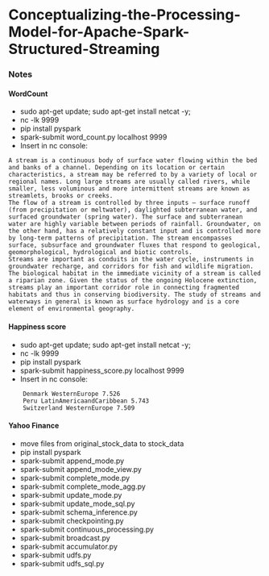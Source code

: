 # Conceptualizing-the-Processing-Model-for-Apache-Spark-Structured-Streaming


### Notes
#### WordCount
- sudo apt-get update; sudo apt-get install netcat -y;
- nc -lk 9999
- pip install pyspark
- spark-submit word_count.py localhost 9999
- Insert in nc console:
```
A stream is a continuous body of surface water flowing within the bed and banks of a channel. Depending on its location or certain characteristics, a stream may be referred to by a variety of local or regional names. Long large streams are usually called rivers, while smaller, less voluminous and more intermittent streams are known as streamlets, brooks or creeks.
The flow of a stream is controlled by three inputs – surface runoff (from precipitation or meltwater), daylighted subterranean water, and surfaced groundwater (spring water). The surface and subterranean water are highly variable between periods of rainfall. Groundwater, on the other hand, has a relatively constant input and is controlled more by long-term patterns of precipitation. The stream encompasses surface, subsurface and groundwater fluxes that respond to geological, geomorphological, hydrological and biotic controls.
Streams are important as conduits in the water cycle, instruments in groundwater recharge, and corridors for fish and wildlife migration. The biological habitat in the immediate vicinity of a stream is called a riparian zone. Given the status of the ongoing Holocene extinction, streams play an important corridor role in connecting fragmented habitats and thus in conserving biodiversity. The study of streams and waterways in general is known as surface hydrology and is a core element of environmental geography.
```

#### Happiness score
- sudo apt-get update; sudo apt-get install netcat -y;
- nc -lk 9999
- pip install pyspark
- spark-submit happiness_score.py localhost 9999
- Insert in nc console:
```
    Denmark WesternEurope 7.526
    Peru LatinAmericaandCaribbean 5.743
    Switzerland WesternEurope 7.509
```

#### Yahoo Finance
- move files from original_stock_data to stock_data
- pip install pyspark
- spark-submit append_mode.py
- spark-submit append_mode_view.py
- spark-submit complete_mode.py
- spark-submit complete_mode_agg.py
- spark-submit update_mode.py
- spark-submit update_mode_sql.py
- spark-submit schema_inference.py
- spark-submit checkpointing.py
- spark-submit continuous_processing.py
- spark-submit broadcast.py
- spark-submit accumulator.py
- spark-submit udfs.py
- spark-submit udfs_sql.py